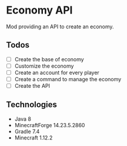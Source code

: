 # Economy API

Mod providing an API to create an economy.

## Todos

- [ ] Create the base of economy
- [ ] Customize the economy
- [ ] Create an account for every player
- [ ] Create a command to manage the economy
- [ ] Create the API

## Technologies

- Java 8
- MinecraftForge 14.23.5.2860
- Gradle 7.4
- Minecraft 1.12.2
